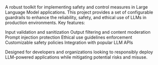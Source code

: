 A robust toolkit for implementing safety and control measures in Large Language Model applications. This project provides a set of configurable guardrails to enhance the reliability, safety, and ethical use of LLMs in production environments.
Key features:

Input validation and sanitization
Output filtering and content moderation
Prompt injection protection
Ethical use guidelines enforcement
Customizable safety policies
Integration with popular LLM APIs

Designed for developers and organizations looking to responsibly deploy LLM-powered applications while mitigating potential risks and misuse.
